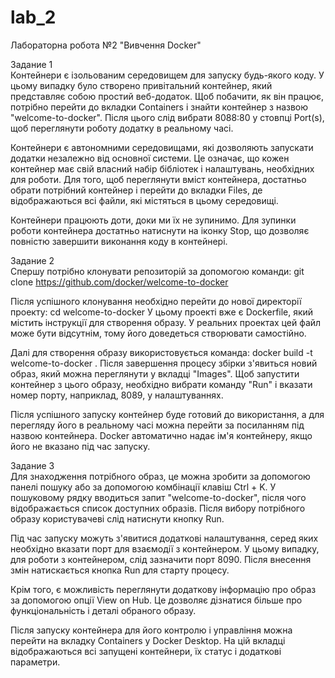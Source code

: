 # lab_2
Лабораторна робота №2 "Вивчення Docker"

Задание 1<br>
Контейнери є ізольованим середовищем для запуску будь-якого коду. У цьому випадку було створено привітальний контейнер, який представляє собою простий веб-додаток. Щоб побачити, як він працює, потрібно перейти до вкладки Containers і знайти контейнер з назвою "welcome-to-docker". Після цього слід вибрати 8088:80 у стовпці Port(s), щоб переглянути роботу додатку в реальному часі.

Контейнери є автономними середовищами, які дозволяють запускати додатки незалежно від основної системи. Це означає, що кожен контейнер має свій власний набір бібліотек і налаштувань, необхідних для роботи. Для того, щоб переглянути вміст контейнера, достатньо обрати потрібний контейнер і перейти до вкладки Files, де відображаються всі файли, які містяться в цьому середовищі.

Контейнери працюють доти, доки ми їх не зупинимо. Для зупинки роботи контейнера достатньо натиснути на іконку Stop, що дозволяє повністю завершити виконання коду в контейнері.

Задание 2<br>
Спершу потрібно клонувати репозиторій за допомогою команди:
git clone https://github.com/docker/welcome-to-docker

Після успішного клонування необхідно перейти до нової директорії проекту:
cd welcome-to-docker
У цьому проекті вже є Dockerfile, який містить інструкції для створення образу. У реальних проектах цей файл може бути відсутнім, тому його доведеться створювати самостійно.

Далі для створення образу використовується команда:
docker build -t welcome-to-docker .
Після завершення процесу збірки з'явиться новий образ, який можна переглянути у вкладці "Images". Щоб запустити контейнер з цього образу, необхідно вибрати команду "Run" і вказати номер порту, наприклад, 8089, у налаштуваннях.

Після успішного запуску контейнер буде готовий до використання, а для перегляду його в реальному часі можна перейти за посиланням під назвою контейнера. Docker автоматично надає ім'я контейнеру, якщо його не вказано під час запуску.

Задание 3<br>
Для знаходження потрібного образ, це можна зробити за допомогою панелі пошуку або за допомогою комбінації клавіш Ctrl + K. У пошуковому рядку вводиться запит "welcome-to-docker", після чого відображається список доступних образів. Після вибору потрібного образу користувачеві слід натиснути кнопку Run.

Під час запуску можуть з'явитися додаткові налаштування, серед яких необхідно вказати порт для взаємодії з контейнером. У цьому випадку, для роботи з контейнером, слід зазначити порт 8090. Після внесення змін натискається кнопка Run для старту процесу.

Крім того, є можливість переглянути додаткову інформацію про образ за допомогою опції View on Hub. Це дозволяє дізнатися більше про функціональність і деталі обраного образу.

Після запуску контейнера для його контролю і управління можна перейти на вкладку Containers у Docker Desktop. На цій вкладці відображаються всі запущені контейнери, їх статус і додаткові параметри.
